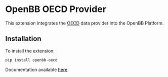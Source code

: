 # OpenBB OECD Provider

This extension integrates the [OECD](https://stats.oecd.org) data provider into the OpenBB Platform.

## Installation

To install the extension:

```bash
pip install openbb-oecd
```

Documentation available [here](https://docs.openbb.co/platform/development/contributing).
